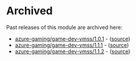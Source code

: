 # Archived

Past releases of this module are archived here:

- [azure-gaming/game-dev-vmss/1.0.1](https://github.com/Azure/bicep-registry-modules/releases/tag/azure-gaming/game-dev-vmss/1.0.1) - ([source](https://github.com/Azure/bicep-registry-modules/tree/azure-gaming/game-dev-vmss/1.0.1/modules/azure-gaming/game-dev-vmss))
- [azure-gaming/game-dev-vmss/1.1.1](https://github.com/Azure/bicep-registry-modules/releases/tag/azure-gaming/game-dev-vmss/1.1.1) - ([source](https://github.com/Azure/bicep-registry-modules/tree/azure-gaming/game-dev-vmss/1.1.1/modules/azure-gaming/game-dev-vmss))
- [azure-gaming/game-dev-vmss/1.1.2](https://github.com/Azure/bicep-registry-modules/releases/tag/azure-gaming/game-dev-vmss/1.1.2) - ([source](https://github.com/Azure/bicep-registry-modules/tree/azure-gaming/game-dev-vmss/1.1.2/modules/azure-gaming/game-dev-vmss))
